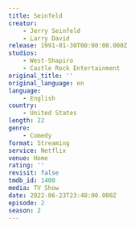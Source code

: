 ```yaml
---
title: Seinfeld
creator:
    - Jerry Seinfeld
    - Larry David
release: 1991-01-30T00:00:00.000Z
studios:
    - West-Shapiro
    - Castle Rock Entertainment
original_title: ''
original_language: en
language:
    - English
country:
    - United States
length: 22
genre:
    - Comedy
format: Streaming
service: Netflix
venue: Home
rating: ''
revisit: false
tmdb_id: 1400
media: TV Show
date: 2022-06-23T23:48:00.000Z
episode: 2
season: 2
---
```

